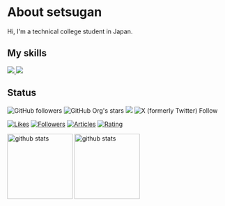 # About setsugan

Hi, I'm a technical college student in Japan.

## My skills

<p align="left">
  <!-- ダークモード用 -->
  <a href="https://skillicons.dev#gh-dark-mode-only">
    <img src="https://skillicons.dev/icons?i=py,js,ts,html,css,react&theme=dark#gh-dark-mode-only" />
  </a>

  <!-- ライトモード用 -->
  <a href="https://skillicons.dev#gh-light-mode-only">
    <img src="https://skillicons.dev/icons?i=py,js,ts,html,css,react&theme=light#gh-light-mode-only" />
  </a>
</p>

## Status

![GitHub followers](https://img.shields.io/github/followers/setsugan?style=flat)
![GitHub Org's stars](https://img.shields.io/github/stars/setsugan?style=flat)
![](https://komarev.com/ghpvc/?username=setsugan)
![X (formerly Twitter) Follow](https://img.shields.io/twitter/follow/setsugan2?style=flat)

[![Likes](https://badgen.org/img/zenn/setsugan/likes?style=plastic)](https://zenn.dev/setsugan)
[![Followers](https://badgen.org/img/zenn/setsugan/followers?style=plastic)](https://zenn.dev/setsugan)
[![Articles](https://badgen.org/img/zenn/setsugan/articles?style=plastic)](https://zenn.dev/setsugan)
[![Rating](https://badgen.org/img/atcoder/setsugan/rating/algorithm?style=plastic)](https://atcoder.jp/users/setsugan?contestType=algo)

<p align="left">
  <a href="https://github.com/anuraghazra/github-readme-stats"><img alt="github stats" height="150px" src="https://github-readme-stats.vercel.app/api?username=setsugan&count_private=true&show_icons=true&custom_title=GitHub%20Stats&hide_border=true&theme=transparent" /></a>
  <a href="https://github.com/DenverCoder1/github-readme-streak-stats"><img alt="github stats" height="150px" src="https://github-readme-streak-stats.herokuapp.com/?user=setsugan&theme=transparent&hide_border=true" /></a>
</p>
